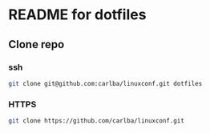 # README for dotfiles

## Clone repo

### ssh

```bash
git clone git@github.com:carlba/linuxconf.git dotfiles
```

### HTTPS

```bash
git clone https://github.com/carlba/linuxconf.git
```